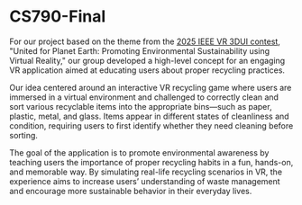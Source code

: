 # CS790-Final

For our project based on the theme from the [2025 IEEE VR 3DUI contest](https://ieeevr.org/2025/contribute/3dui-contest/), "United for Planet Earth: Promoting Environmental Sustainability using Virtual Reality," our group developed a high-level concept for an engaging VR application aimed at educating users about proper recycling practices.

Our idea centered around an interactive VR recycling game where users are immersed in a virtual environment and challenged to correctly clean and sort various recyclable items into the appropriate bins—such as paper, plastic, metal, and glass. Items appear in different states of cleanliness and condition, requiring users to first identify whether they need cleaning before sorting.

The goal of the application is to promote environmental awareness by teaching users the importance of proper recycling habits in a fun, hands-on, and memorable way. By simulating real-life recycling scenarios in VR, the experience aims to increase users’ understanding of waste management and encourage more sustainable behavior in their everyday lives.
